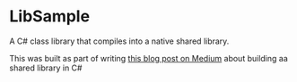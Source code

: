 # LibSample
A C# class library that compiles into a native shared library.

This was built as part of writing [this blog post on Medium](https://medium.com/@sixpeteunder/how-to-build-a-shared-library-in-c-sharp-and-call-it-from-java-code-6931260d01e5?source=friends_link&sk=089e9c5af82940c842e89da339165809) about building aa shared library in C#
